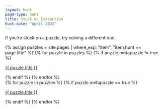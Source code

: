 ```yaml
---
layout: hunt
page-type: hunt
title: Stuck on Extraction
hunt-date: "April 2021"
---
```

<p class="puzzle-flavor">
If you're stuck on a puzzle, try solving a different one.
</p>

<div>
{% assign puzzles = site.pages | where_exp: "item", "item.hunt == page.title" %}
{% for puzzle in puzzles %}
    {% if puzzle.metapuzzle != true %}
        <p class="hunt-puzzle">
            <a href="{{ puzzle.url | relative_url }}">{{ puzzle.title }}</a>
        </p>
    {% endif %}
{% endfor %}
<br>
{% for puzzle in puzzles %}
    {% if puzzle.metapuzzle == true %}
        <p class="hunt-puzzle">
            <a href="{{ puzzle.url | relative_url }}">{{ puzzle.title }}</a>
        </p>
    {% endif %}
{% endfor %}
</div>